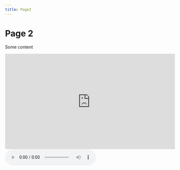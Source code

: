 ```yaml
---
title: Page2
---
```


<h1>Page 2</h1>
<p>Some content</p>
<iframe width="560" height="315" src="https://www.youtube.com/embed/JJc16gpouuo" title="YouTube video player" frameborder="0" allow="accelerometer; autoplay; clipboard-write; encrypted-media; gyroscope; picture-in-picture" allowfullscreen></iframe>
<audio controls>  
  <source src="https://sidm2001.github.io/sml5202-final/audio/test.mp3" type="audio/mpeg">
Your browser does not support the audio element.
</audio>

